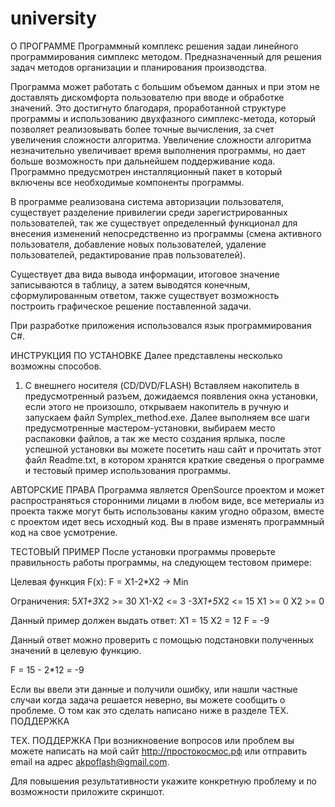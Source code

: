 university
==========
О ПРОГРАММЕ
Программный комплекс решения задаи линейного программирования симплекс методом. Предназначенный для решения задач методов организации и планирования производства.

Программа может работать с большим объемом данных и при этом не доставлять дискомфорта пользователю при вводе и обработке значений. Это достигнуто благодаря, проработанной структуре программы и использованию двухфазного симплекс-метода, который позволяет реализовывать более точные вычисления, за счет увеличения сложности алгоритма. Увеличение сложности алгоритма незначительно увеличивает время выполнения программы, но дает больше возможность при дальнейшем поддерживание кода.
Программно предусмотрен инсталляционный пакет в который включены все необходимые компоненты программы.

В программе реализована система авторизации пользователя, существует разделение привилегии среди зарегистрированных пользователей, так же существует определенный функционал для внесения изменений непосредственно из программы (смена активного пользователя, добавление новых пользователей, удаление пользователей, редактирование прав пользователей).

Существует два вида вывода информации, итоговое значение записываются в таблицу, а затем выводятся конечным, сформулированным ответом, также существует возможность построить графическое решение поставленной задачи.

При разработке приложения использовался язык программирования C#.



ИНСТРУКЦИЯ ПО УСТАНОВКЕ
Далее представлены несколько возможны способов.

1) С внешнего носителя (CD/DVD/FLASH)
Вставляем накопитель в предусмотренный разъем, дожидаемся появления окна установки, если этого не произошло, открываем накопитель в ручную и запускаем файл Symplex_method.exe. Далее выполняем все шаги предусмотренные мастером-установки, выбираем место распаковки файлов, а так же место создания ярлыка, после успешной установки вы можете посетить наш сайт и прочитать этот файл Readme.txt, в котором хранятся краткие сведенья о программе и тестовый пример использования программы. 



АВТОРСКИЕ ПРАВА
Программа является OpenSource проектом и может распространяться сторонними лицами в любом виде, все метериалы из проекта также могут быть использованы каким угодно образом, вместе с проектом идет весь исходный код. Вы в праве изменять программный код на свое усмотрение.



ТЕСТОВЫЙ ПРИМЕР
После установки программы проверьте правильность работы программы, на следующем тестовом примере:

Целевая функция F(x):
F = X1-2*X2 -> Min

Ограничения:
5*X1+3*X2 >= 30
X1-X2 <= 3
-3*X1+5*X2 <= 15
X1 >= 0
X2 >= 0

Данный пример должен выдать ответ:
X1 = 15
X2 = 12
F = -9

Данный ответ можно проверить с помощью подстановки полученных значений в целевую функцию.

F = 15 - 2*12 = -9

Если вы ввели эти данные и получили ошибку, или нашли частные случаи когда задача решается неверно, вы можете сообщить о проблеме. О том как это сделать написано ниже в разделе ТЕХ. ПОДДЕРЖКА



ТЕХ. ПОДДЕРЖКА
При возникновение вопросов или проблем вы можете написать на мой сайт http://простокосмос.рф или отправить email на адрес akpoflash@gmail.com.

Для повышения результативности укажите конкретную проблему и по возможности приложите скриншот.
